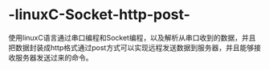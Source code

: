 # -linuxC-Socket-http-post-
使用linuxC语言通过串口编程和Socket编程，以及解析从串口收到的数据，并且把数据封装成http格式通过post方式可以实现远程发送数据到服务器，并且能够接收服务器发送过来的命令。
